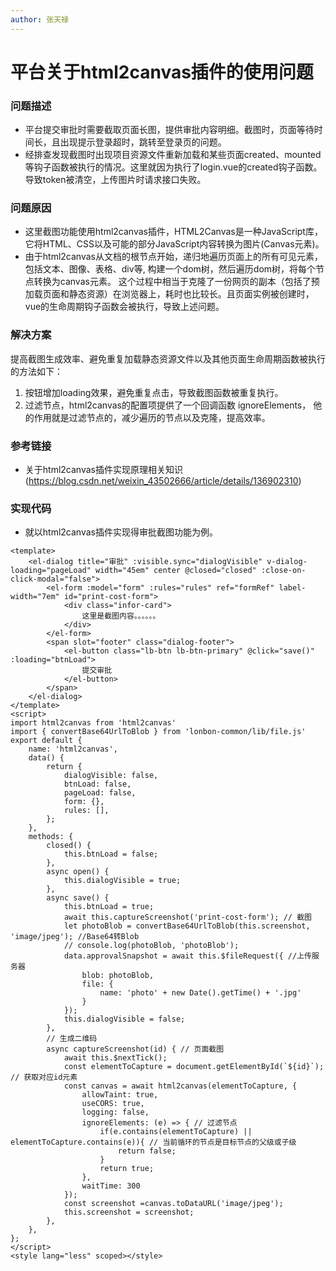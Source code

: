 ```yaml
---
author: 张天禄
---
```


# 平台关于html2canvas插件的使用问题

### 问题描述
- 平台提交审批时需要截取页面长图，提供审批内容明细。截图时，页面等待时间长，且出现提示登录超时，跳转至登录页的问题。
- 经排查发现截图时出现项目资源文件重新加载和某些页面created、mounted等钩子函数被执行的情况。这里就因为执行了login.vue的created钩子函数。导致token被清空，上传图片时请求接口失败。

### 问题原因
- 这里截图功能使用html2canvas插件，HTML2Canvas是一种JavaScript库，它将HTML、CSS以及可能的部分JavaScript内容转换为图片(Canvas元素)。
- 由于html2canvas从文档的根节点开始，递归地遍历页面上的所有可见元素，包括文本、图像、表格、div等, 构建一个dom树，然后遍历dom树，将每个节点转换为canvas元素。 这个过程中相当于克隆了一份网页的副本（包括了预加载页面和静态资源）在浏览器上，耗时也比较长。且页面实例被创建时，vue的生命周期钩子函数会被执行，导致上述问题。

### 解决方案
提高截图生成效率、避免重复加载静态资源文件以及其他页面生命周期函数被执行的方法如下：
1. 按钮增加loading效果，避免重复点击，导致截图函数被重复执行。
2. 过滤节点，html2canvas的配置项提供了一个回调函数 ignoreElements， 他的作用就是过滤节点的，减少遍历的节点以及克隆，提高效率。


### 参考链接
- 关于html2canvas插件实现原理相关知识(https://blog.csdn.net/weixin_43502666/article/details/136902310)
<!-- - 关于vue使用html2canvas优化---节点过滤(https://www.cnblogs.com/sgxcn/p/17531669.html) -->

### 实现代码

- 就以html2canvas插件实现得审批截图功能为例。
```vue
<template>
	<el-dialog title="审批" :visible.sync="dialogVisible" v-dialog-loading="pageLoad" width="45em" center @closed="closed" :close-on-click-modal="false">
		<el-form :model="form" :rules="rules" ref="formRef" label-width="7em" id="print-cost-form">
			<div class="infor-card">
				这里是截图内容。。。。。。
			</div>
		</el-form>
        <span slot="footer" class="dialog-footer">
            <el-button class="lb-btn lb-btn-primary" @click="save()" :loading="btnLoad">
				提交审批
			</el-button>
        </span>
	</el-dialog>
</template>
<script>
import html2canvas from 'html2canvas'
import { convertBase64UrlToBlob } from 'lonbon-common/lib/file.js'
export default {
    name: 'html2canvas',
	data() {
		return {
			dialogVisible: false,
			btnLoad: false,
			pageLoad: false,
			form: {},
			rules: [],
		};
	},
    methods: {
		closed() {
			this.btnLoad = false;
		},
		async open() {
			this.dialogVisible = true;
		},
		async save() {
			this.btnLoad = true;
			await this.captureScreenshot('print-cost-form'); // 截图
			let photoBlob = convertBase64UrlToBlob(this.screenshot, 'image/jpeg'); //Base64转Blob
			// console.log(photoBlob, 'photoBlob');
			data.approvalSnapshot = await this.$fileRequest({ //上传服务器
				blob: photoBlob,
				file: {
					name: 'photo' + new Date().getTime() + '.jpg'
				}
			});
			this.dialogVisible = false;
		},
        // 生成二维码 
        async captureScreenshot(id) { // 页面截图
            await this.$nextTick();
            const elementToCapture = document.getElementById(`${id}`); // 获取对应id元素
            const canvas = await html2canvas(elementToCapture, {
                allowTaint: true, 
                useCORS: true,
                logging: false,
                ignoreElements: (e) => { // 过滤节点
                    if(e.contains(elementToCapture) || elementToCapture.contains(e)){ // 当前循环的节点是目标节点的父级或子级
                        return false;
                    }
                    return true;
                },
                waitTime: 300
            });
            const screenshot =canvas.toDataURL('image/jpeg');
            this.screenshot = screenshot;
        },
    },
};
</script>
<style lang="less" scoped></style>
```
